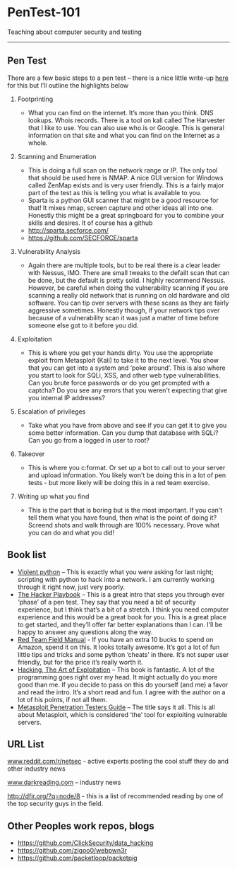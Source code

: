 # PenTest-101
Teaching about computer security and testing 

- - - -

## Pen Test
There are a few basic steps to a pen test – there is a nice little write-up [here](http://www.infosecwriters.com/text_resources/pdf/PenTest_MSaindane.pdf) for this but I’ll outline the highlights below  

1. Footprinting
	- What you can find on the internet. It’s more than you think. DNS lookups. Whois records. There is a tool on kali called The Harvester that I like to use. You can also use who.is or Google. This is general information on that site and what you can find on the Internet as a whole.
	
2. Scanning and Enumeration
	- This is doing a full scan on the network range or IP. The only tool that should be used here is NMAP. A nice GUI version for Windows called ZenMap exists and is very user friendly. This is a fairly major part of the test as this is telling you what is available to you. 
	 - Sparta is a python GUI scanner that might be a good resource for that! It mixes nmap, screen capture and other ideas all into one. Honestly this might be a great springboard for you to combine your skills and desires.  It of course has a github
	 - http://sparta.secforce.com/
	 - https://github.com/SECFORCE/sparta
	 
3. Vulnerability Analysis
	- Again there are multiple tools, but to be real there is a clear leader with Nessus, IMO.  There are small tweaks to the defailt scan that can be done, but the default is pretty solid. I highly recommend Nessus. However, be careful when doing the vulnerability scanning if you are scanning a really old network that is running on old hardware and old software. You can tip over servers with these scans as they are fairly aggressive sometimes. Honestly though, if your network tips over because of a vulnerability scan it was just a matter of time before someone else got to it before you did. 

4. Exploitation
	- This is where you get your hands dirty. You use the appropriate exploit from Metasploit (Kali) to take it to the next level. You show that you can get into a system and ‘poke around’. This is also where you start to look for SQLi, XSS, and other web type vulnerabilities. Can you brute force passwords or do you get prompted with a captcha? Do you see any errors that you weren't expecting that give you internal IP addresses?
	
5. Escalation of privileges
	-  Take what you have from above and see if you can get it to give you some better information. Can you dump that database with SQLi? Can you go from a logged in user to root?
	
6. Takeover
	- This is where you c:format. Or set up a bot to call out to your server and upload information. You likely won't be doing this in a lot of pen tests - but more likely will be doing this in a red team exercise. 
	
7. Writing up what you find 
	 - This is the part that is boring but is the most important. If you can't tell them what you have found, then what is the point of doing it? Screend shots and walk through are 100% necessary. Prove what you can do and what you did!

## Book list
 - [Violent python](http://mirror7.meh.or.id/Programming/Violent_Python_A_Cookbook_for_Hackers_Forensic_Ana.pdf) – This is exactly what you were asking for last night; scripting with python to hack into a network. I am currently working through it right now, just very poorly. 
 - [The Hacker Playbook](http://www.look2linux.com/wp-content/uploads/2014/09/The-Hacker-Playbook-Practical-Guide-To-Penetration-Testing-look2linux-com.pdf) – This is a great intro that steps you through ever ‘phase’ of a pen test. They say that you need a bit of security experience, but I think that’s a bit of a stretch. I think you need computer experience and this would be a great book for you. This is a great place to get started, and they’ll offer far better explanations than I can. I’ll be happy to answer any questions along the way.  
 - [Red Team Field Manual](http://www.amazon.com/Rtfm-Red-Team-Field-Manual/dp/1494295504/ref=sr_1_1?s=books&ie=UTF8&qid=1427287831&sr=1-1&keywords=red+team+field+manual) - If you have an extra 10 bucks to spend on Amazon, spend it on this. It looks totally awesome. It’s got a lot of fun little tips and tricks and some python ‘cheats’ in there. It’s not super user friendly, but for the price it’s really worth it.
 - [Hacking, The Art of Exploitation](https://leaksource.files.wordpress.com/2014/08/hacking-the-art-of-exploitation.pdf ) – This book is fantastic. A lot of the programming goes right over my head. It might actually do you more good than me. If you decide to pass on this do yourself (and me) a favor and read the intro. It’s a short read and fun. I agree with the author on a lot of his points, if not all them. 
 - [Metasploit Penetration Testers Guide](ftp://ftp.fixme.ch/free_for_all/Ebook/IT%20eBooks/Security/Penetration%20Testing/Software%20&%20System/Metasploit,%20Penetration%20Testers%20Guide.pdf) – The title says it all. This is all about Metasploit, which is considered ‘the’ tool for exploiting vulnerable servers.

## URL List
www.reddit.com/r/netsec - active experts posting the cool stuff they do and other industry news

www.darkreading.com – industry news

http://dfir.org/?q=node/8 - this is a list of recommended reading by one of the top security guys in the field.

## Other Peoples work repos, blogs
* https://github.com/ClickSecurity/data_hacking
* https://github.com/zigoo0/webpwn3r
* https://github.com/packetloop/packetpig
